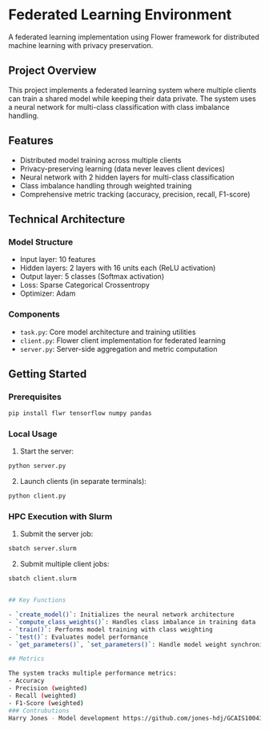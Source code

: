 # Federated Learning Environment

A federated learning implementation using Flower framework for distributed machine learning with privacy preservation.

## Project Overview

This project implements a federated learning system where multiple clients can train a shared model while keeping their data private. The system uses a neural network for multi-class classification with class imbalance handling.

## Features

- Distributed model training across multiple clients
- Privacy-preserving learning (data never leaves client devices)
- Neural network with 2 hidden layers for multi-class classification
- Class imbalance handling through weighted training
- Comprehensive metric tracking (accuracy, precision, recall, F1-score)

## Technical Architecture

### Model Structure
- Input layer: 10 features
- Hidden layers: 2 layers with 16 units each (ReLU activation)
- Output layer: 5 classes (Softmax activation)
- Loss: Sparse Categorical Crossentropy
- Optimizer: Adam

### Components
- `task.py`: Core model architecture and training utilities
- `client.py`: Flower client implementation for federated learning
- `server.py`: Server-side aggregation and metric computation

## Getting Started

### Prerequisites
```bash
pip install flwr tensorflow numpy pandas
```

### Local Usage

1. Start the server:
```bash
python server.py
```

2. Launch clients (in separate terminals):
```bash
python client.py
```
### HPC Execution with Slurm

1. Submit the server job:
```bash
sbatch server.slurm
```

2. Submit multiple client jobs:
```bash
sbatch client.slurm


## Key Functions

- `create_model()`: Initializes the neural network architecture
- `compute_class_weights()`: Handles class imbalance in training data
- `train()`: Performs model training with class weighting
- `test()`: Evaluates model performance
- `get_parameters()`, `set_parameters()`: Handle model weight synchronization

## Metrics

The system tracks multiple performance metrics:
- Accuracy
- Precision (weighted)
- Recall (weighted)
- F1-Score (weighted)
### Contrubutions
Harry Jones - Model development https://github.com/jones-hdj/GCAIS10043-IDS
